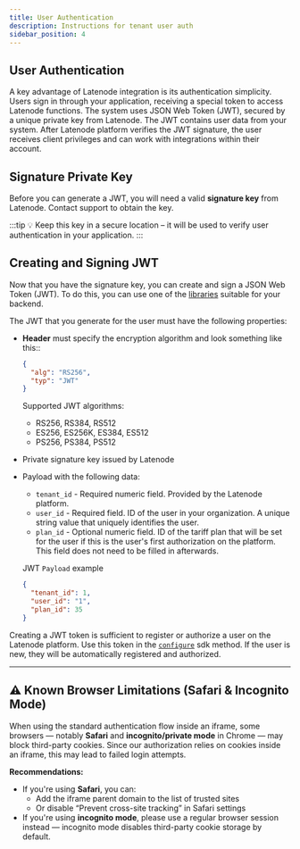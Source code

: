 ```yaml
---
title: User Authentication
description: Instructions for tenant user auth
sidebar_position: 4
---
```


## **User Authentication**

A key advantage of Latenode integration is its authentication simplicity. Users sign in through your application, receiving a special token to access Latenode functions. The system uses JSON Web Token (JWT), secured by a unique private key from Latenode. The JWT contains user data from your system. After Latenode platform verifies the JWT signature, the user receives client privileges and can work with integrations within their account.

## Signature Private Key

Before you can generate a JWT, you will need a valid **signature key** from Latenode. Contact support to obtain the key.

:::tip
💡 Keep this key in a secure location – it will be used to verify user authentication in your application.
:::


## **Creating and Signing JWT**

Now that you have the signature key, you can create and sign a JSON Web Token (JWT). To do this, you can use one of the [libraries](https://jwt.io/libraries) suitable for your backend.

The JWT that you generate for the user must have the following properties:

- **Header** must specify the encryption algorithm and look something like this::
    
    ```json
    {
      "alg": "RS256",
      "typ": "JWT"
    }
    ```
    
    Supported JWT algorithms:
    
    - RS256, RS384, RS512
    - ES256, ES256K, ES384, ES512
    - PS256, PS384, PS512
- Private signature key issued by Latenode
- Payload with the following data:
    - `tenant_id` - Required numeric field. Provided by the Latenode platform.
    - `user_id` - Required field. ID of the user in your organization. A unique string value that uniquely identifies the user.
    - `plan_id` - Optional numeric field. ID of the tariff plan that will be set for the user if this is the user's first authorization on the platform. This field does not need to be filled in afterwards.
    
    JWT `Payload` example
    
    ```json
    {
      "tenant_id": 1,
      "user_id": "1",
      "plan_id": 35
    }
    ```
    

Creating a JWT token is sufficient to register or authorize a user on the Latenode platform. Use this token in the [`configure`](Installing%20the%20embedded%20SDK%201b657d45a06780a8af8bca11990b981c.md) sdk method. If the user is new, they will be automatically registered and authorized. 

---

## ⚠️ Known Browser Limitations (Safari & Incognito Mode)

When using the standard authentication flow inside an iframe, some browsers — notably **Safari** and **incognito/private mode** in Chrome — may block third-party cookies. Since our authorization relies on cookies inside an iframe, this may lead to failed login attempts.

**Recommendations:**

- If you're using **Safari**, you can:
    - Add the iframe parent domain to the list of trusted sites
    - Or disable “Prevent cross-site tracking” in Safari settings
- If you're using **incognito mode**, please use a regular browser session instead — incognito mode disables third-party cookie storage by default.
